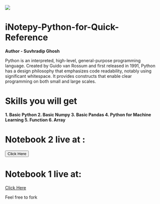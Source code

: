 <img src="https://cdn.eventfinda.co.nz/uploads/events/transformed/1233472-549655-34.jpg?v=3">

# iNotepy-Python-for-Quick-Reference


<b>Author - Suvhradip Ghosh</b>

Python is an interpreted, high-level, general-purpose programming language. Created by Guido van Rossum and first released in 1991, Python has a design philosophy that emphasizes code readability, notably using significant whitespace. It provides constructs that enable clear programming on both small and large scales.

<h1>Skills you will get</h1>
<b>1. Basic Python
  2. Basic Numpy
  3. Basic Pandas
  4. Python for Machine Learning
  5. Function
  6. Array
  
  
  </b>
  
  # Notebook 2 live at :
<a href="https://suvhradipghosh07.github.io/iNotepy-Python-for-Quick-Reference/"><button>Click Here</button></a>
# Notebook 1 live at:

<a href="https://suvhradipghosh07.github.io/iNotepy-Python-for-Quick-Reference/iNotepy.html">
  Click Here
  </a>
  
Feel free to fork
